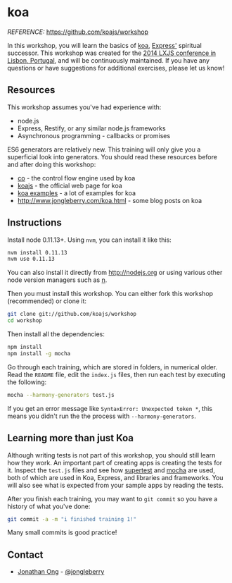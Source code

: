 # koa

*REFERENCE:* https://github.com/koajs/workshop

In this workshop, you will learn the basics of [koa](https://github.com/koajs/koa),
[Express'](https://github.com/visionmedia/express) spiritual successor.
This workshop was created for the [2014 LXJS conference in Lisbon, Portugal](https://github.com/lxjs/training-koa),
and will be continuously maintained.
If you have any questions or have suggestions for additional exercises,
please let us know!

## Resources

This workshop assumes you've had experience with:

- node.js
- Express, Restify, or any similar node.js frameworks
- Asynchronous programming - callbacks or promises

ES6 generators are relatively new.
This training will only give you a superficial look into generators.
You should read these resources before and after doing this workshop:

- [co](https://github.com/visionmedia/co) - the control flow engine used by koa
- [koajs](http://koajs.com) - the official web page for koa
- [koa examples](https://github.com/koajs/examples) - a lot of examples for koa
- http://www.jongleberry.com/koa.html - some blog posts on koa

## Instructions

Install node 0.11.13+. Using `nvm`, you can install it like this:

```bash
nvm install 0.11.13
nvm use 0.11.13
```

You can also install it directly from http://nodejs.org
or using various other node version managers such as [n](https://github.com/visionmedia/n).

Then you must install this workshop.
You can either fork this workshop (recommended) or clone it:

```bash
git clone git://github.com/koajs/workshop
cd workshop
```

Then install all the dependencies:

```bash
npm install
npm install -g mocha
```

Go through each training, which are stored in folders, in numerical older.
Read the `README` file, edit the `index.js` files, then run each test by executing the following:

```bash
mocha --harmony-generators test.js
```

If you get an error message like `SyntaxError: Unexpected token *`,
this means you didn't run the the process with `--harmony-generators`.

## Learning more than just Koa

Although writing tests is not part of this workshop,
you should still learn how they work.
An important part of creating apps is creating the tests for it.
Inspect the `test.js` files and see how [supertest](https://github.com/visionmedia/supertest)
and [mocha](https://github.com/visionmedia/mocha) are used,
both of which are used in Koa, Express, and libraries and frameworks.
You will also see what is expected from your sample apps by reading the tests.

After you finish each training,
you may want to `git commit` so you have a history of what you've done:

```bash
git commit -a -m "i finished training 1!"
```

Many small commits is good practice!

## Contact

* [Jonathan Ong](https://github.com/jonathanong) - [@jongleberry](https://twitter.com/jongleberry)
